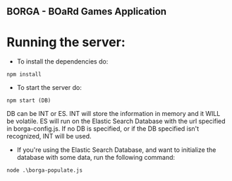 ﻿## BORGA - BOaRd Games Application
# Running the server:

* To install the dependencies do:
```
npm install
```
* To start the server do:
```
npm start (DB)
```
DB can be INT or ES. INT will store the information in memory and it WILL be volatile. ES will run on the Elastic Search Database with the url specified in borga-config.js.
If no DB is specified, or if the DB specified isn't recognized, INT will be used.
* If you're using the Elastic Search Database, and want to initialize the database with some data, run the following command:
```
node .\borga-populate.js
```

